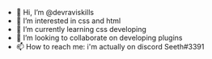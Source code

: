 - 👋 Hi, I’m @devraviskills
- 👀 I’m interested in css and html
- 🌱 I’m currently learning css developing
- 💞️ I’m looking to collaborate on developing plugins
- 📫 How to reach me: i'm actually on discord Seeth#3391

<!---
devraviskills/its is a ✨ special ✨ repository because its `README.md` (this file) appears on your GitHub profile.
You can click the Preview link to take a look at your changes.
--->
